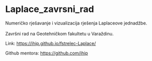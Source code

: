 # Laplace_zavrsni_rad
Numeričko rješavanje i vizualizacija rješenja Laplaceove jednadžbe.<br><br/>
Završni rad na Geotehničkom fakultetu u Varaždinu.


Link: https://ihip.github.io/fstrelec-Laplace/

Github mentora: https://github.com/ihip
